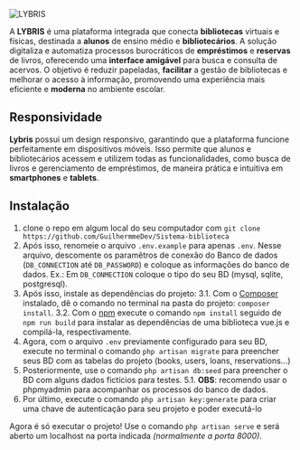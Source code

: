 ![LYBRIS](https://github.com/GuilhermmeDev/Sistema-biblioteca/assets/139175554/65a55631-7ab5-4be1-9b4b-13e86fe39dc2)

A **LYBRIS** é uma plataforma integrada que conecta **bibliotecas** virtuais e físicas, destinada a **alunos** de ensino médio e **bibliotecários**. A solução digitaliza e automatiza processos burocráticos de **empréstimos** e **reservas** de livros, oferecendo uma **interface amigável** para busca e consulta de acervos. O objetivo é reduzir papeladas, **facilitar** a gestão de bibliotecas e melhorar o acesso à informação, promovendo uma experiência mais eficiente e **moderna** no ambiente escolar.


## Responsividade
**Lybris** possui um design responsivo, garantindo que a plataforma funcione perfeitamente em dispositivos móveis. Isso permite que alunos e bibliotecários acessem e utilizem todas as funcionalidades, como busca de livros e gerenciamento de empréstimos, de maneira prática e intuitiva em **smartphones** e **tablets**.

## Instalação

1. clone o repo em algum local do seu computador com `git clone https://github.com/GuilhermmeDev/Sistema-biblioteca`
2. Após isso, renomeie o arquivo `.env.example` para apenas `.env`. Nesse arquivo, descomente os paramêtros de conexão do Banco de dados (`DB_CONNECTION` até `DB_PASSWORD`) e coloque as informações do banco de dados. Ex.: Em `DB_CONMECTION` coloque o tipo do seu BD (mysql, sqlite, postgresql).
3. Após isso, instale as dependências do projeto:
    3.1. Com o [Composer](https://getcomposer.org/) instalado, dê o comando no terminal na pasta do projeto: `composer install`.
    3.2. Com o [npm](https://www.npmjs.com/) execute o comando `npm install` seguido de `npm run build` para instalar as dependências de uma biblioteca vue.js e compilá-la, respectivamente.
4. Agora, com o arquivo `.env` previamente configurado para seu BD, execute no terminal o comando `php artisan migrate` para preencher seus BD com as tabelas do projeto (books, users, loans, reservations...)
5. Posteriormente, use o comando `php artisan db:seed` para preencher o BD com alguns dados fictícios para testes.
    5.1. **OBS**: recomendo usar o phpmyadmin para acompanhar os processos do banco de dados.
6. Por último, execute o comando `php artisan key:generate` para criar uma chave de autenticação para seu projeto e poder executá-lo


Agora é só executar o projeto! Use o comando `php artisan serve` e será aberto um localhost na porta indicada _(normalmente a porta 8000)_.

